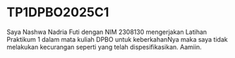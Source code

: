 # TP1DPBO2025C1

Saya Nashwa Nadria Futi dengan NIM 2308130 mengerjakan Latihan Praktikum 1 dalam mata kuliah DPBO
untuk keberkahanNya maka saya tidak melakukan kecurangan seperti yang telah dispesifikasikan. Aamiin.

